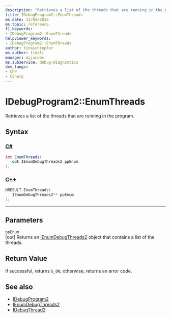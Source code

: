 ```yaml
---
description: "Retrieves a list of the threads that are running in the program."
title: IDebugProgram2::EnumThreads
ms.date: 11/04/2016
ms.topic: reference
f1_keywords:
- IDebugProgram2::EnumThreads
helpviewer_keywords:
- IDebugProgram2::EnumThreads
author: tinaschrepfer
ms.author: tinali
manager: mijacobs
ms.subservice: debug-diagnostics
dev_langs:
- CPP
- CSharp
---
```

# IDebugProgram2::EnumThreads

Retrieves a list of the threads that are running in the program.

## Syntax

### [C#](#tab/csharp)
```csharp
int EnumThreads( 
   out IEnumDebugThreads2 ppEnum
);
```
### [C++](#tab/cpp)
```cpp
HRESULT EnumThreads( 
   IEnumDebugThreads2** ppEnum
);
```
---

## Parameters
`ppEnum`\
[out] Returns an [IEnumDebugThreads2](../../../extensibility/debugger/reference/ienumdebugthreads2.md) object that contains a list of the threads.

## Return Value
 If successful, returns `S_OK`; otherwise, returns an error code.

## See also
- [IDebugProgram2](../../../extensibility/debugger/reference/idebugprogram2.md)
- [IEnumDebugThreads2](../../../extensibility/debugger/reference/ienumdebugthreads2.md)
- [IDebugThread2](../../../extensibility/debugger/reference/idebugthread2.md)
